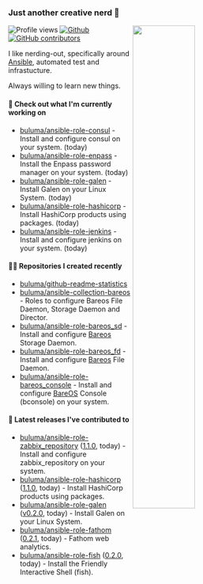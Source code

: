 ### Just another creative nerd 👋


![Profile views](https://gpvc.arturio.dev/buluma) <a href="https://gitstats.me/buluma">
  <img align="right" src="https://github-readme-stats.vercel.app/api?username=buluma&theme=gotham&show_icons=true" width="50%"/>
</a>
[![Github](https://img.shields.io/badge/-buluma-black?style=flat&labelColor=black&logo=github&logoColor=white&include_all_commits=true&count_private=true)](https://gitstats.me/buluma)
[![GitHub contributors](https://img.shields.io/github/contributors/buluma/badges.svg)](https://GitHub.com/buluma/badges/graphs/contributors/)

I like nerding-out, specifically around [Ansible](https://github.com/ansible/ansible), automated test and infrastucture.

Always willing to learn new things.

#### 👷 Check out what I'm currently working on

- [buluma/ansible-role-consul](https://github.com/buluma/ansible-role-consul) - Install and configure consul on your system. (today)
- [buluma/ansible-role-enpass](https://github.com/buluma/ansible-role-enpass) - Install the Enpass password manager on your system. (today)
- [buluma/ansible-role-galen](https://github.com/buluma/ansible-role-galen) - Install Galen on your Linux System. (today)
- [buluma/ansible-role-hashicorp](https://github.com/buluma/ansible-role-hashicorp) - Install HashiCorp products using packages. (today)
- [buluma/ansible-role-jenkins](https://github.com/buluma/ansible-role-jenkins) - Install and configure jenkins on your system. (today)

#### 👨‍💻 Repositories I created recently

- [buluma/github-readme-statistics](https://github.com/buluma/github-readme-statistics)
- [buluma/ansible-collection-bareos](https://github.com/buluma/ansible-collection-bareos) - Roles to configure Bareos File Daemon, Storage Daemon and Director.
- [buluma/ansible-role-bareos_sd](https://github.com/buluma/ansible-role-bareos_sd) - Install and configure [Bareos](https://www.bareos.com/) Storage Daemon.
- [buluma/ansible-role-bareos_fd](https://github.com/buluma/ansible-role-bareos_fd) - Install and configure [Bareos](https://www.bareos.com/) File Daemon.
- [buluma/ansible-role-bareos_console](https://github.com/buluma/ansible-role-bareos_console) - Install and configure [BareOS](https://www.bareos.com/) Console (bconsole) on your system.

#### 🚀 Latest releases I've contributed to

- [buluma/ansible-role-zabbix_repository](https://github.com/buluma/ansible-role-zabbix_repository) ([1.1.0](https://github.com/buluma/ansible-role-zabbix_repository/releases/tag/1.1.0), today) - Install and configure zabbix_repository on your system.
- [buluma/ansible-role-hashicorp](https://github.com/buluma/ansible-role-hashicorp) ([1.1.0](https://github.com/buluma/ansible-role-hashicorp/releases/tag/1.1.0), today) - Install HashiCorp products using packages.
- [buluma/ansible-role-galen](https://github.com/buluma/ansible-role-galen) ([v0.2.0](https://github.com/buluma/ansible-role-galen/releases/tag/v0.2.0), today) - Install Galen on your Linux System.
- [buluma/ansible-role-fathom](https://github.com/buluma/ansible-role-fathom) ([0.2.1](https://github.com/buluma/ansible-role-fathom/releases/tag/0.2.1), today) - Fathom web analytics.
- [buluma/ansible-role-fish](https://github.com/buluma/ansible-role-fish) ([0.2.0](https://github.com/buluma/ansible-role-fish/releases/tag/0.2.0), today) - Install the Friendly Interactive Shell (fish).


